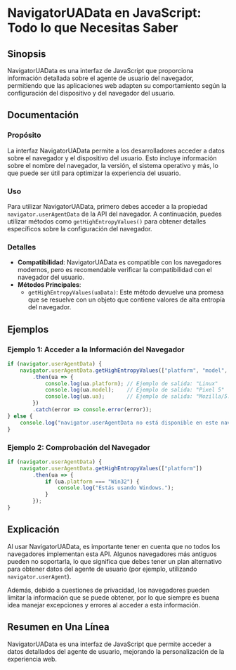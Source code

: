 <!--
Meta Description: # NavigatorUAData en JavaScript: Todo lo que Necesitas Saber ## Sinopsis NavigatorUAData es una interfaz de JavaScript que proporciona información det...
Meta Keywords: del, que, navegador, navigatoruadata, usuario
-->

# NavigatorUAData en JavaScript: Todo lo que Necesitas Saber

## Sinopsis
NavigatorUAData es una interfaz de JavaScript que proporciona información detallada sobre el agente de usuario del navegador, permitiendo que las aplicaciones web adapten su comportamiento según la configuración del dispositivo y del navegador del usuario.

## Documentación

### Propósito
La interfaz NavigatorUAData permite a los desarrolladores acceder a datos sobre el navegador y el dispositivo del usuario. Esto incluye información sobre el nombre del navegador, la versión, el sistema operativo y más, lo que puede ser útil para optimizar la experiencia del usuario.

### Uso
Para utilizar NavigatorUAData, primero debes acceder a la propiedad `navigator.userAgentData` de la API del navegador. A continuación, puedes utilizar métodos como `getHighEntropyValues()` para obtener detalles específicos sobre la configuración del navegador.

### Detalles
- **Compatibilidad**: NavigatorUAData es compatible con los navegadores modernos, pero es recomendable verificar la compatibilidad con el navegador del usuario.
- **Métodos Principales**:
  - `getHighEntropyValues(uaData)`: Este método devuelve una promesa que se resuelve con un objeto que contiene valores de alta entropía del navegador.

## Ejemplos

### Ejemplo 1: Acceder a la Información del Navegador

```javascript
if (navigator.userAgentData) {
    navigator.userAgentData.getHighEntropyValues(["platform", "model", "ua"])
        .then(ua => {
            console.log(ua.platform); // Ejemplo de salida: "Linux"
            console.log(ua.model);    // Ejemplo de salida: "Pixel 5"
            console.log(ua.ua);       // Ejemplo de salida: "Mozilla/5.0 (Linux; Android 10; Pixel 5)"
        })
        .catch(error => console.error(error));
} else {
    console.log("navigator.userAgentData no está disponible en este navegador.");
}
```

### Ejemplo 2: Comprobación del Navegador

```javascript
if (navigator.userAgentData) {
    navigator.userAgentData.getHighEntropyValues(["platform"])
        .then(ua => {
            if (ua.platform === "Win32") {
                console.log("Estás usando Windows.");
            }
        });
}
```

## Explicación
Al usar NavigatorUAData, es importante tener en cuenta que no todos los navegadores implementan esta API. Algunos navegadores más antiguos pueden no soportarla, lo que significa que debes tener un plan alternativo para obtener datos del agente de usuario (por ejemplo, utilizando `navigator.userAgent`).

Además, debido a cuestiones de privacidad, los navegadores pueden limitar la información que se puede obtener, por lo que siempre es buena idea manejar excepciones y errores al acceder a esta información.

## Resumen en Una Línea
NavigatorUAData es una interfaz de JavaScript que permite acceder a datos detallados del agente de usuario, mejorando la personalización de la experiencia web.